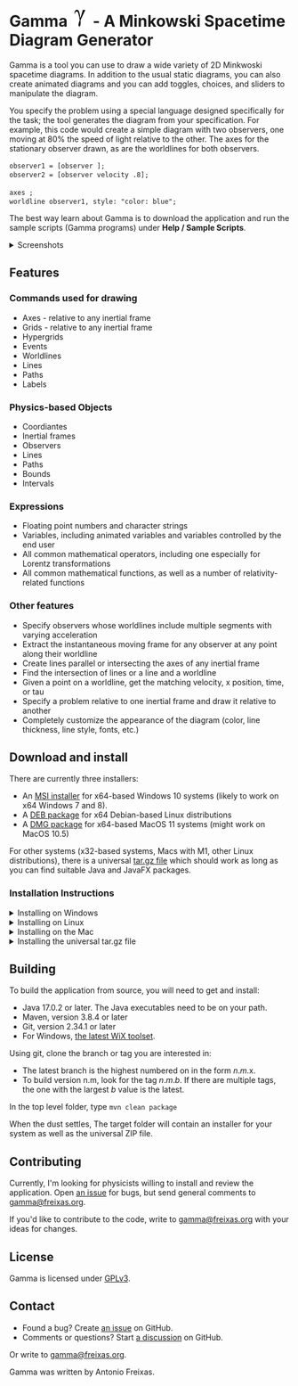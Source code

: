 # Gamma ![Gamma Symbol](../src/main/icons/gamma-icon-32x32.png) - A Minkowski Spacetime Diagram Generator 

Gamma is a  tool you can use to draw a wide variety of 2D Minkwoski spacetime diagrams.
In addition to the usual static diagrams, you can also create animated diagrams and
you can add toggles, choices, and sliders to manipulate the diagram.

You specify the problem using a special language designed specifically for the
task; the tool generates the diagram from your specification. For example, this 
code would create a simple diagram with two observers, one moving at 80% the 
speed of light relative to the other. The axes for the stationary observer drawn,
as are the worldlines for both observers.

```
observer1 = [observer ];
observer2 = [observer velocity .8];

axes ;
worldline observer1, style: "color: blue";
```

The best way learn about Gamma is to download the application and run the sample
scripts (Gamma programs) under **Help / Sample Scripts**.

<details><summary>Screenshots</summary>

![Screenshot 1](../src/excluded/screenshots/img1.png)

![Screenshot 2](../src/excluded/screenshots/img2.png)

![Screenshot 3](../src/excluded/screenshots/img3.png)

![Screenshot 4](../src/excluded/screenshots/img4.png)
</details>

## Features

### Commands used for drawing 

 - Axes - relative to any inertial frame
 - Grids - relative to any inertial frame
 - Hypergrids
 - Events
 - Worldlines
 - Lines
 - Paths
 - Labels 

### Physics-based Objects

- Coordiantes
- Inertial frames
- Observers
- Lines
- Paths
- Bounds
- Intervals

### Expressions

- Floating point numbers and character strings
- Variables, including animated variables and variables controlled by the end user
- All common mathematical operators, including one especially for Lorentz transformations
- All common mathematical functions, as well as a number of relativity-related functions

### Other features

- Specify observers whose worldlines include multiple segments with varying acceleration
- Extract the instantaneous moving frame for any observer at any point along their worldline
- Create lines parallel or intersecting the axes of any inertial frame
- Find the intersection of lines or a line and a worldline
- Given a point on a worldline, get the matching velocity, x position, time, or tau
- Specify a problem relative to one inertial frame and draw it relative to another
- Completely customize the appearance of the diagram (color, line thickness, line style, fonts, etc.)

## Download and install

There are currently three installers:

- An [MSI installer](https://github.com/freixas/gamma/releases/download/1.0.1/gamma-1.0.1.msi) for x64-based Windows 10 systems (likely to work on x64 Windows 7 and 8).
- A [DEB package](https://github.com/freixas/gamma/releases/download/1.0.0-alpha3/gamma_1.0.0-1_amd64.deb) for x64 Debian-based Linux distributions
- A [DMG package](https://github.com/freixas/gamma/releases/download/1.0.0-alpha3/gamma-1.0.0.dmg) for x64-based MacOS 11 systems (might work on MacOS 10.5)

For other systems (x32-based systems, Macs with M1, other Linux distributions), 
there is a universal [tar.gz file](https://github.com/freixas/gamma/releases/download/1.0.1/gamma-1.0.1.tar.gz) which should work as long as you can find
suitable Java and JavaFX packages. 

### Installation Instructions

<details><summary>Installing on Windows</summary>

- Download the file.
- In Explorer, double-click on the MSI file. Follow the prompts.

</details> 

<details><summary>Installing on Linux</summary>

- Download the file.
- In the Linux file manager, double-click on the DEB file. Follow the prompts.

Alternately, from a terminal window, type:

`sudo apt install <path-to-DEB-file>`

</details>

<details><summary>Installing on the Mac</summary>

- Download the file.
- In Finder, double-click on the DMG file. Follow the prompts and move the gamma icon into the Applications folder.

**IMPORTANT:** Because I am not willing to pay Apple $99/year to sign and notarize my open-source
software, the application will appear to install properly, but will complain about
being "damaged" and won't run.

To run the application, you will need to bring up a terminal window and enter
these commands:

```
cd /Applications
sudo xattr -r -d com.apple.quarantine gamma.app
```

</details>

<details><summary>Installing the universal tar.gz file</summary>

To install the universal tar.gz file, you will need to know how to:

- Enter DOS (Windows) or shell (Mac/Linux) commands.
- Define a persistent environment variable.
- Unpack a tar.gz file.
- Add a path to the PATH environment variable.

<details><summary>Install Java</summary>

Download and install Java JDK 17.0.2 (or later) from 

https://www.oracle.com/java/technologies/downloads

This is also called "Java SE Development Kit 17.0.2". The page includes a link
to installation instructions in the section on "Release Information".

There are also open source versions at https://jdk.java.net/17.
These versions don't include installers or even installation instructions.

To verify that Java is installed properly, type: 

`java --version` 

in a cmd.exe or terminal window. This should output something starting with 

`java version "17.0.2"`.

Make sure that the JAVA_HOME variable is set. Using a terminal window, enter:

  `echo %JAVA_HOME%` (Windows)

  `echo $JAVA_HOME` (Mac/Linux)

If this does not display path, set JAVA_HOME to the path where Java
was installed. On Windows, locate the top of the Java installation (usually
something like C:\Program Files\Java\<version>). Then, in a terminal window,
type:

`setx JAVA_HOME "C:\Program Files\Java\<version>"`

On Mac/Linux, use the "which" command in a terminal window to find the java
executable:

`which java`

Remove "/bin" from the path. This should be your JAVA_HOME value. You will need
to set it in whatever profile file you are using: ~/.bash_profile, ~/.profile,
or others. In this file, enter:

`JAVA_HOME="<path>"`

You may have to log out/in to make this effective.
</details>

<details><summary>Install JavaFX</summary>

Download and install JavaFX 17.0.2 [LTS] (or later) from

https://gluonhq.com/products/javafx/

(for Type, select SDK)

The download should be a ZIP file. You can place the javafx-sdk-17.0.2
folder anywhere.

You will need to create a JAVAFX_HOME environment variable. The JAVAFX_HOME path
should point to the top of the unpacked ZIP file.
</details>

<details><summary>Install Gamma</summary>

Unzip the Gamma installation package to any location. If you unpacked the file
into <some path>, then add `<some path>\app` (Windows) or `<some path>/app` (Mac/
Linux) to your PATH.
</details>

<details><summary>Running Gamma</summary>

To run Gamma from a terminal window, enter:

`gamma.bat` (Windows)
`gamma` (Mac/Linux)

You may be able to link the command to a desktop icon to make it more
convenient to run. You may still see a brief appearance of a terminal window.
</details>
</details>

## Building

To build the application from source, you will need to get and install:

- Java 17.0.2 or later. The Java executables need to be on your path.
- Maven, version 3.8.4 or later
- Git, version 2.34.1 or later
- For Windows, [the latest WiX toolset](https://wixtoolset.org/releases/).

Using git, clone the branch or tag you are interested in:

- The latest branch is the highest numbered on in the form _n_._m_.x.
- To build version n.m, look for the tag _n_._m_._b_. If there are multiple tags, the one with the largest _b_ value is the latest.

In the top level folder, type `mvn clean package`

When the dust settles, The target folder will contain an installer for your system
as well as the universal ZIP file.

## Contributing

Currently, I'm looking for physicists willing to install and review the 
application. Open [an issue](https://github.com/freixas/gamma/issues) for bugs, 
but send general comments to [gamma@freixas.org](mailto://gamma@freixas.org).

If you'd like to contribute to the code, write to [gamma@freixas.org](mailto://gamma@freixas.org)
with your ideas for changes.

## License

Gamma is licensed under [GPLv3](https://www.gnu.org/licenses/gpl-3.0.en.html). 

## Contact

- Found a bug? Create [an issue](https://github.com/freixas/gamma/issues) on GitHub.
- Comments or questions? Start [a discussion](https://github.com/freixas/gamma/discussions) on GitHub.

Or write to [gamma@freixas.org](mailto://gamma@freixas.org).

Gamma was written by Antonio Freixas.
